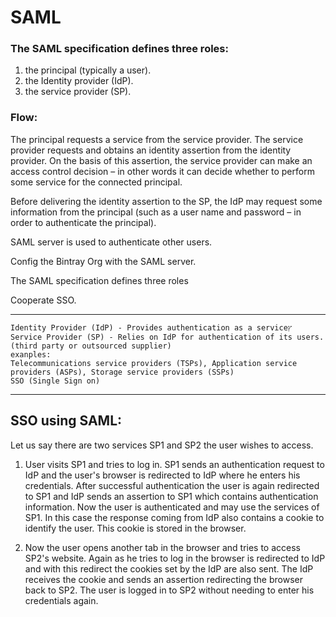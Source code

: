 
# SAML

### The SAML specification defines three roles:
 1. the principal (typically a user).
 2. the Identity provider (IdP).
 3. the service provider (SP).

 ### Flow:
 
 The principal requests a service from the service provider.
 The service provider requests and obtains an identity assertion from the identity provider.
 On the basis of this assertion, the service provider can make an access control decision – in other words it can decide whether to perform some service for the connected principal.

 Before delivering the identity assertion to the SP, the IdP may request some information from the principal (such as a user name and password – in order to authenticate the principal).




SAML server is used to authenticate other users.

Config the Bintray Org with the SAML server.

The SAML specification defines three roles

Cooperate SSO.

----

    Identity Provider (IdP) - Provides authentication as a serviceץ
    Service Provider (SP) - Relies on IdP for authentication of its users. (third party or outsourced supplier)
    exanples:
    Telecommunications service providers (TSPs), Application service providers (ASPs), Storage service providers (SSPs)
    SSO (Single Sign on) 
----


## SSO using SAML:

Let us say there are two services SP1 and SP2 the user wishes to access.

1. User visits SP1 and tries to log in. SP1 sends an authentication request to IdP and the user's browser is redirected to IdP where he enters his credentials. After successful authentication the user is again redirected to SP1 and IdP sends an assertion to SP1 which contains authentication information. Now the user is authenticated and may use the services of SP1. In this case the response coming from IdP also contains a cookie to identify the user. This cookie is stored in the browser.

2. Now the user opens another tab in the browser and tries to access SP2's website. Again as he tries to log in the browser is redirected to IdP and with this redirect the cookies set by the IdP are also sent. The IdP receives the cookie and sends an assertion redirecting the browser back to SP2. The user is logged in to SP2 without needing to enter his credentials again.
